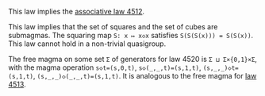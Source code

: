 This law implies the [associative law 4512](https://teorth.github.io/equational_theories/implications/?4512).

This law implies that the set of squares and the set of cubes are submagmas.  The squaring map `S: x ↦ x◇x` satisfies `S(S(S(x))) = S(S(x))`.  This law cannot hold in a non-trivial quasigroup.

The free magma on some set `Σ` of generators for law 4520 is `Σ ⊔ Σ×{0,1}×Σ`, with the magma operation `s◇t=(s,0,t)`, `s◇(_,_,t)=(s,1,t)`, `(s,_,_)◇t=(s,1,t)`, `(s,_,_)◇(_,_,t)=(s,1,t)`.  It is analogous to the free magma for [law 4513](https://teorth.github.io/equational_theories/implications/?4513).
